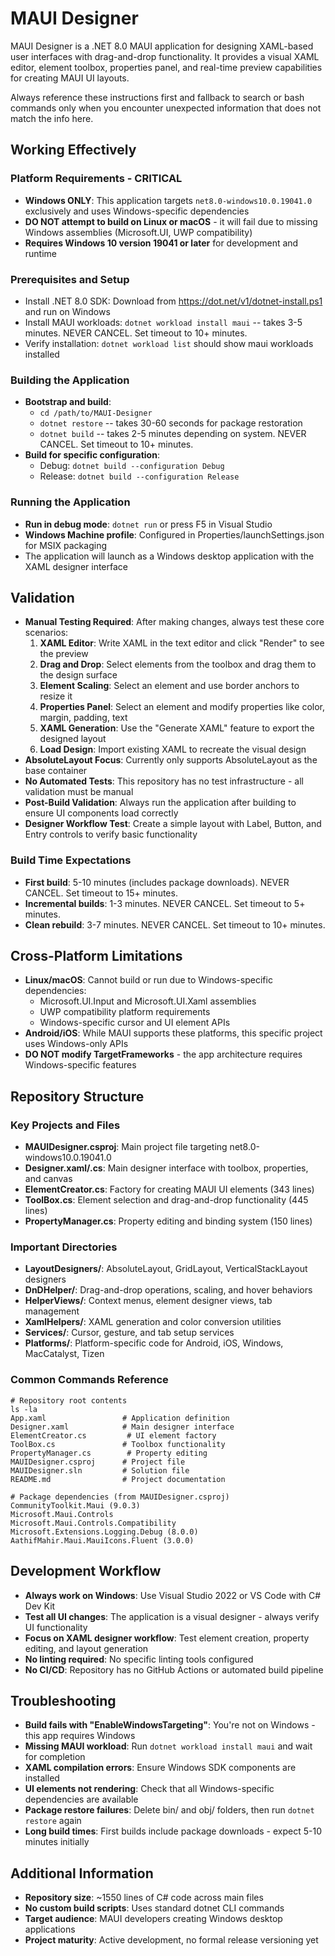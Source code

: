 # MAUI Designer
MAUI Designer is a .NET 8.0 MAUI application for designing XAML-based user interfaces with drag-and-drop functionality. It provides a visual XAML editor, element toolbox, properties panel, and real-time preview capabilities for creating MAUI UI layouts.

Always reference these instructions first and fallback to search or bash commands only when you encounter unexpected information that does not match the info here.

## Working Effectively

### Platform Requirements - CRITICAL
- **Windows ONLY**: This application targets `net8.0-windows10.0.19041.0` exclusively and uses Windows-specific dependencies
- **DO NOT attempt to build on Linux or macOS** - it will fail due to missing Windows assemblies (Microsoft.UI, UWP compatibility)
- **Requires Windows 10 version 19041 or later** for development and runtime

### Prerequisites and Setup
- Install .NET 8.0 SDK: Download from https://dot.net/v1/dotnet-install.ps1 and run on Windows
- Install MAUI workloads: `dotnet workload install maui` -- takes 3-5 minutes. NEVER CANCEL. Set timeout to 10+ minutes.
- Verify installation: `dotnet workload list` should show maui workloads installed

### Building the Application
- **Bootstrap and build**:
  - `cd /path/to/MAUI-Designer`
  - `dotnet restore` -- takes 30-60 seconds for package restoration
  - `dotnet build` -- takes 2-5 minutes depending on system. NEVER CANCEL. Set timeout to 10+ minutes.
- **Build for specific configuration**:
  - Debug: `dotnet build --configuration Debug`
  - Release: `dotnet build --configuration Release`

### Running the Application
- **Run in debug mode**: `dotnet run` or press F5 in Visual Studio
- **Windows Machine profile**: Configured in Properties/launchSettings.json for MSIX packaging
- The application will launch as a Windows desktop application with the XAML designer interface

## Validation
- **Manual Testing Required**: After making changes, always test these core scenarios:
  1. **XAML Editor**: Write XAML in the text editor and click "Render" to see the preview
  2. **Drag and Drop**: Select elements from the toolbox and drag them to the design surface
  3. **Element Scaling**: Select an element and use border anchors to resize it  
  4. **Properties Panel**: Select an element and modify properties like color, margin, padding, text
  5. **XAML Generation**: Use the "Generate XAML" feature to export the designed layout
  6. **Load Design**: Import existing XAML to recreate the visual design
- **AbsoluteLayout Focus**: Currently only supports AbsoluteLayout as the base container
- **No Automated Tests**: This repository has no test infrastructure - all validation must be manual
- **Post-Build Validation**: Always run the application after building to ensure UI components load correctly
- **Designer Workflow Test**: Create a simple layout with Label, Button, and Entry controls to verify basic functionality

### Build Time Expectations
- **First build**: 5-10 minutes (includes package downloads). NEVER CANCEL. Set timeout to 15+ minutes.
- **Incremental builds**: 1-3 minutes. NEVER CANCEL. Set timeout to 5+ minutes.
- **Clean rebuild**: 3-7 minutes. NEVER CANCEL. Set timeout to 10+ minutes.

## Cross-Platform Limitations
- **Linux/macOS**: Cannot build or run due to Windows-specific dependencies:
  - Microsoft.UI.Input and Microsoft.UI.Xaml assemblies
  - UWP compatibility platform requirements
  - Windows-specific cursor and UI element APIs
- **Android/iOS**: While MAUI supports these platforms, this specific project uses Windows-only APIs
- **DO NOT modify TargetFrameworks** - the app architecture requires Windows-specific features

## Repository Structure

### Key Projects and Files
- **MAUIDesigner.csproj**: Main project file targeting net8.0-windows10.0.19041.0
- **Designer.xaml/.cs**: Main designer interface with toolbox, properties, and canvas
- **ElementCreator.cs**: Factory for creating MAUI UI elements (343 lines)
- **ToolBox.cs**: Element selection and drag-and-drop functionality (445 lines) 
- **PropertyManager.cs**: Property editing and binding system (150 lines)

### Important Directories
- **LayoutDesigners/**: AbsoluteLayout, GridLayout, VerticalStackLayout designers
- **DnDHelper/**: Drag-and-drop operations, scaling, and hover behaviors
- **HelperViews/**: Context menus, element designer views, tab management
- **XamlHelpers/**: XAML generation and color conversion utilities
- **Services/**: Cursor, gesture, and tab setup services
- **Platforms/**: Platform-specific code for Android, iOS, Windows, MacCatalyst, Tizen

### Common Commands Reference
```
# Repository root contents
ls -la
App.xaml                 # Application definition
Designer.xaml            # Main designer interface  
ElementCreator.cs         # UI element factory
ToolBox.cs               # Toolbox functionality
PropertyManager.cs        # Property editing
MAUIDesigner.csproj      # Project file
MAUIDesigner.sln         # Solution file
README.md                # Project documentation

# Package dependencies (from MAUIDesigner.csproj)
CommunityToolkit.Maui (9.0.3)
Microsoft.Maui.Controls
Microsoft.Maui.Controls.Compatibility  
Microsoft.Extensions.Logging.Debug (8.0.0)
AathifMahir.Maui.MauiIcons.Fluent (3.0.0)
```

## Development Workflow
- **Always work on Windows**: Use Visual Studio 2022 or VS Code with C# Dev Kit
- **Test all UI changes**: The application is a visual designer - always verify UI functionality
- **Focus on XAML designer workflow**: Test element creation, property editing, and layout generation
- **No linting required**: No specific linting tools configured
- **No CI/CD**: Repository has no GitHub Actions or automated build pipeline

## Troubleshooting
- **Build fails with "EnableWindowsTargeting"**: You're not on Windows - this app requires Windows
- **Missing MAUI workload**: Run `dotnet workload install maui` and wait for completion
- **XAML compilation errors**: Ensure Windows SDK components are installed
- **UI elements not rendering**: Check that all Windows-specific dependencies are available
- **Package restore failures**: Delete bin/ and obj/ folders, then run `dotnet restore` again
- **Long build times**: First builds include package downloads - expect 5-10 minutes initially

## Additional Information
- **Repository size**: ~1550 lines of C# code across main files
- **No custom build scripts**: Uses standard dotnet CLI commands
- **Target audience**: MAUI developers creating Windows desktop applications
- **Project maturity**: Active development, no formal release versioning yet
